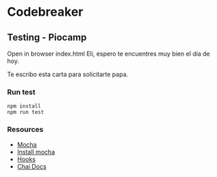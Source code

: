 # Codebreaker
## Testing - Piocamp

Open in browser index.html
Eli, espero te encuentres muy bien el día de hoy.

Te escribo esta carta para solicitarte papa.

### Run test

```
npm install
npm run test
```

### Resources

- [Mocha](https://mochajs.org/)
- [Install mocha](https://mochajs.org/#installation)
- [Hooks](https://mochajs.org/#hooks)
- [Chai Docs](https://www.chaijs.com/api/)
